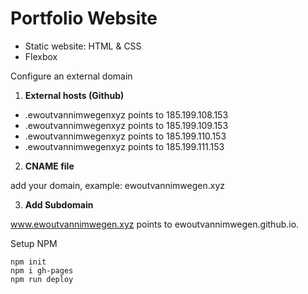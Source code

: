 # Portfolio Website

- Static website: HTML & CSS
- Flexbox

Configure an external domain

1. <b>External hosts (Github)</b>

- .ewoutvannimwegenxyz points to 185.199.108.153
- .ewoutvannimwegenxyz points to 185.199.109.153
- .ewoutvannimwegenxyz points to 185.199.110.153
- .ewoutvannimwegenxyz points to 185.199.111.153

2. <b>CNAME file</b>

add your domain, example: ewoutvannimwegen.xyz

3. <b>Add Subdomain</b>

www.ewoutvannimwegen.xyz points to ewoutvannimwegen.github.io.

Setup NPM

```console
npm init
npm i gh-pages
npm run deploy
```

